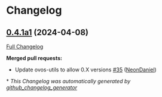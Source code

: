 # Changelog

## [0.4.1a1](https://github.com/NeonGeckoCom/neon-phal-plugin-reset/tree/0.4.1a1) (2024-04-08)

[Full Changelog](https://github.com/NeonGeckoCom/neon-phal-plugin-reset/compare/0.4.0...0.4.1a1)

**Merged pull requests:**

- Update ovos-utils to allow 0.X versions [\#35](https://github.com/NeonGeckoCom/neon-phal-plugin-reset/pull/35) ([NeonDaniel](https://github.com/NeonDaniel))



\* *This Changelog was automatically generated by [github_changelog_generator](https://github.com/github-changelog-generator/github-changelog-generator)*
